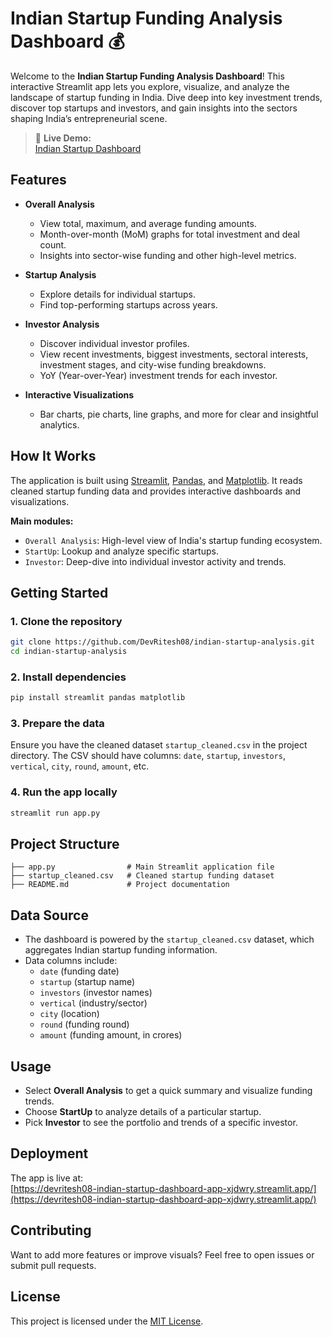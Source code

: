 # Indian Startup Funding Analysis Dashboard 💰

Welcome to the **Indian Startup Funding Analysis Dashboard**! This interactive Streamlit app lets you explore, visualize, and analyze the landscape of startup funding in India. Dive deep into key investment trends, discover top startups and investors, and gain insights into the sectors shaping India’s entrepreneurial scene.

> 🚀 **Live Demo:**  
> [Indian Startup Dashboard](https://devritesh08-indian-startup-dashboard-app-xjdwry.streamlit.app/)

## Features

- **Overall Analysis**  
  - View total, maximum, and average funding amounts.
  - Month-over-month (MoM) graphs for total investment and deal count.
  - Insights into sector-wise funding and other high-level metrics.

- **Startup Analysis**  
  - Explore details for individual startups.
  - Find top-performing startups across years.

- **Investor Analysis**  
  - Discover individual investor profiles.
  - View recent investments, biggest investments, sectoral interests, investment stages, and city-wise funding breakdowns.
  - YoY (Year-over-Year) investment trends for each investor.

- **Interactive Visualizations**  
  - Bar charts, pie charts, line graphs, and more for clear and insightful analytics.

## How It Works

The application is built using [Streamlit](https://streamlit.io/), [Pandas](https://pandas.pydata.org/), and [Matplotlib](https://matplotlib.org/). It reads cleaned startup funding data and provides interactive dashboards and visualizations.

**Main modules:**

- `Overall Analysis`: High-level view of India's startup funding ecosystem.
- `StartUp`: Lookup and analyze specific startups.
- `Investor`: Deep-dive into individual investor activity and trends.

## Getting Started

### 1. Clone the repository

```bash
git clone https://github.com/DevRitesh08/indian-startup-analysis.git
cd indian-startup-analysis
```

### 2. Install dependencies

```bash
pip install streamlit pandas matplotlib
```

### 3. Prepare the data

Ensure you have the cleaned dataset `startup_cleaned.csv` in the project directory. The CSV should have columns: `date`, `startup`, `investors`, `vertical`, `city`, `round`, `amount`, etc.

### 4. Run the app locally

```bash
streamlit run app.py
```

## Project Structure

```
├── app.py                # Main Streamlit application file
├── startup_cleaned.csv   # Cleaned startup funding dataset
├── README.md             # Project documentation
```

## Data Source

- The dashboard is powered by the `startup_cleaned.csv` dataset, which aggregates Indian startup funding information.  
- Data columns include:  
  - `date` (funding date)
  - `startup` (startup name)
  - `investors` (investor names)
  - `vertical` (industry/sector)
  - `city` (location)
  - `round` (funding round)
  - `amount` (funding amount, in crores)

## Usage

- Select **Overall Analysis** to get a quick summary and visualize funding trends.
- Choose **StartUp** to analyze details of a particular startup.
- Pick **Investor** to see the portfolio and trends of a specific investor.

## Deployment

The app is live at:  
[https://devritesh08-indian-startup-dashboard-app-xjdwry.streamlit.app/](https://devritesh08-indian-startup-dashboard-app-xjdwry.streamlit.app/)

## Contributing

Want to add more features or improve visuals? Feel free to open issues or submit pull requests.

## License

This project is licensed under the [MIT License](LICENSE).
